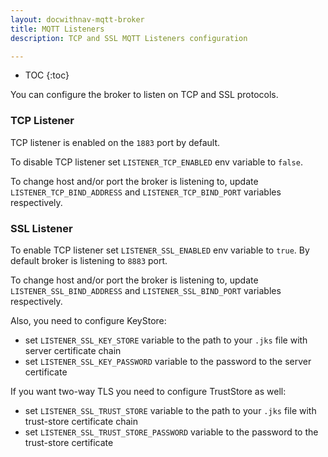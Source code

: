 ```yaml
---
layout: docwithnav-mqtt-broker
title: MQTT Listeners
description: TCP and SSL MQTT Listeners configuration

---
```


* TOC
{:toc}

You can configure the broker to listen on TCP and SSL protocols.

### TCP Listener

TCP listener is enabled on the `1883` port by default.

To disable TCP listener set `LISTENER_TCP_ENABLED` env variable to `false`.

To change host and/or port the broker is listening to, update `LISTENER_TCP_BIND_ADDRESS` and `LISTENER_TCP_BIND_PORT` variables respectively.

### SSL Listener

To enable TCP listener set `LISTENER_SSL_ENABLED` env variable to `true`. By default broker is listening to `8883` port.

To change host and/or port the broker is listening to, update `LISTENER_SSL_BIND_ADDRESS` and `LISTENER_SSL_BIND_PORT` variables respectively.

Also, you need to configure KeyStore:
- set `LISTENER_SSL_KEY_STORE` variable to the path to your `.jks` file with server certificate chain
- set `LISTENER_SSL_KEY_PASSWORD` variable to the password to the server certificate

If you want two-way TLS you need to configure TrustStore as well:
- set `LISTENER_SSL_TRUST_STORE` variable to the path to your `.jks` file with trust-store certificate chain
- set `LISTENER_SSL_TRUST_STORE_PASSWORD` variable to the password to the trust-store certificate